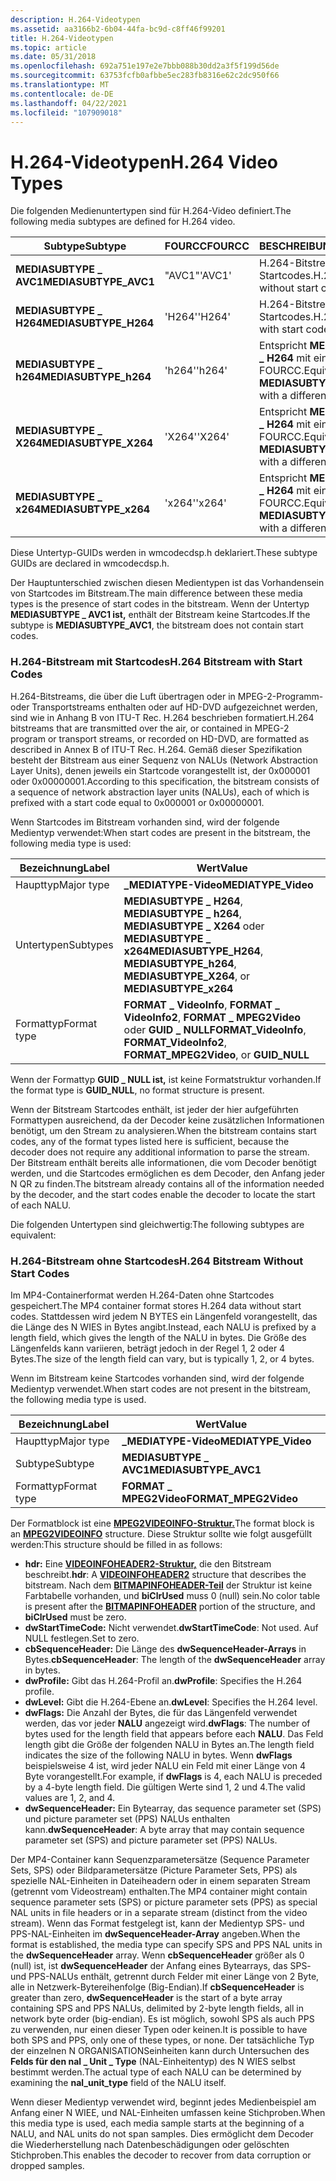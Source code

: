 ```yaml
---
description: H.264-Videotypen
ms.assetid: aa3166b2-6b04-44fa-bc9d-c8ff46f99201
title: H.264-Videotypen
ms.topic: article
ms.date: 05/31/2018
ms.openlocfilehash: 692a751e197e2e7bbb088b30dd2a3f5f199d56de
ms.sourcegitcommit: 63753fcfb0afbbe5ec283fb8316e62c2dc950f66
ms.translationtype: MT
ms.contentlocale: de-DE
ms.lasthandoff: 04/22/2021
ms.locfileid: "107909018"
---
```

# <a name="h264-video-types"></a><span data-ttu-id="e1f53-103">H.264-Videotypen</span><span class="sxs-lookup"><span data-stu-id="e1f53-103">H.264 Video Types</span></span>

<span data-ttu-id="e1f53-104">Die folgenden Medienuntertypen sind für H.264-Video definiert.</span><span class="sxs-lookup"><span data-stu-id="e1f53-104">The following media subtypes are defined for H.264 video.</span></span>



| <span data-ttu-id="e1f53-105">Subtype</span><span class="sxs-lookup"><span data-stu-id="e1f53-105">Subtype</span></span>                | <span data-ttu-id="e1f53-106">FOURCC</span><span class="sxs-lookup"><span data-stu-id="e1f53-106">FOURCC</span></span> | <span data-ttu-id="e1f53-107">BESCHREIBUNG</span><span class="sxs-lookup"><span data-stu-id="e1f53-107">Description</span></span>                                                    |
|------------------------|--------|----------------------------------------------------------------|
| <span data-ttu-id="e1f53-108">**MEDIASUBTYPE \_ AVC1**</span><span class="sxs-lookup"><span data-stu-id="e1f53-108">**MEDIASUBTYPE\_AVC1**</span></span> | <span data-ttu-id="e1f53-109">"AVC1"</span><span class="sxs-lookup"><span data-stu-id="e1f53-109">'AVC1'</span></span> | <span data-ttu-id="e1f53-110">H.264-Bitstream ohne Startcodes.</span><span class="sxs-lookup"><span data-stu-id="e1f53-110">H.264 bitstream without start codes.</span></span>                           |
| <span data-ttu-id="e1f53-111">**MEDIASUBTYPE \_ H264**</span><span class="sxs-lookup"><span data-stu-id="e1f53-111">**MEDIASUBTYPE\_H264**</span></span> | <span data-ttu-id="e1f53-112">'H264'</span><span class="sxs-lookup"><span data-stu-id="e1f53-112">'H264'</span></span> | <span data-ttu-id="e1f53-113">H.264-Bitstream mit Startcodes.</span><span class="sxs-lookup"><span data-stu-id="e1f53-113">H.264 bitstream with start codes.</span></span>                              |
| <span data-ttu-id="e1f53-114">**MEDIASUBTYPE \_ h264**</span><span class="sxs-lookup"><span data-stu-id="e1f53-114">**MEDIASUBTYPE\_h264**</span></span> | <span data-ttu-id="e1f53-115">'h264'</span><span class="sxs-lookup"><span data-stu-id="e1f53-115">'h264'</span></span> | <span data-ttu-id="e1f53-116">Entspricht **MEDIASUBTYPE \_ H264** mit einem anderen FOURCC.</span><span class="sxs-lookup"><span data-stu-id="e1f53-116">Equivalent to **MEDIASUBTYPE\_H264**, with a different FOURCC.</span></span> |
| <span data-ttu-id="e1f53-117">**MEDIASUBTYPE \_ X264**</span><span class="sxs-lookup"><span data-stu-id="e1f53-117">**MEDIASUBTYPE\_X264**</span></span> | <span data-ttu-id="e1f53-118">'X264'</span><span class="sxs-lookup"><span data-stu-id="e1f53-118">'X264'</span></span> | <span data-ttu-id="e1f53-119">Entspricht **MEDIASUBTYPE \_ H264** mit einem anderen FOURCC.</span><span class="sxs-lookup"><span data-stu-id="e1f53-119">Equivalent to **MEDIASUBTYPE\_H264**, with a different FOURCC.</span></span> |
| <span data-ttu-id="e1f53-120">**MEDIASUBTYPE \_ x264**</span><span class="sxs-lookup"><span data-stu-id="e1f53-120">**MEDIASUBTYPE\_x264**</span></span> | <span data-ttu-id="e1f53-121">'x264'</span><span class="sxs-lookup"><span data-stu-id="e1f53-121">'x264'</span></span> | <span data-ttu-id="e1f53-122">Entspricht **MEDIASUBTYPE \_ H264** mit einem anderen FOURCC.</span><span class="sxs-lookup"><span data-stu-id="e1f53-122">Equivalent to **MEDIASUBTYPE\_H264**, with a different FOURCC.</span></span> |



 

<span data-ttu-id="e1f53-123">Diese Untertyp-GUIDs werden in wmcodecdsp.h deklariert.</span><span class="sxs-lookup"><span data-stu-id="e1f53-123">These subtype GUIDs are declared in wmcodecdsp.h.</span></span>

<span data-ttu-id="e1f53-124">Der Hauptunterschied zwischen diesen Medientypen ist das Vorhandensein von Startcodes im Bitstream.</span><span class="sxs-lookup"><span data-stu-id="e1f53-124">The main difference between these media types is the presence of start codes in the bitstream.</span></span> <span data-ttu-id="e1f53-125">Wenn der Untertyp **MEDIASUBTYPE \_ AVC1 ist,** enthält der Bitstream keine Startcodes.</span><span class="sxs-lookup"><span data-stu-id="e1f53-125">If the subtype is **MEDIASUBTYPE\_AVC1**, the bitstream does not contain start codes.</span></span>

### <a name="h264-bitstream-with-start-codes"></a><span data-ttu-id="e1f53-126">H.264-Bitstream mit Startcodes</span><span class="sxs-lookup"><span data-stu-id="e1f53-126">H.264 Bitstream with Start Codes</span></span>

<span data-ttu-id="e1f53-127">H.264-Bitstreams, die über die Luft übertragen oder in MPEG-2-Programm- oder Transportstreams enthalten oder auf HD-DVD aufgezeichnet werden, sind wie in Anhang B von ITU-T Rec. H.264 beschrieben formatiert.</span><span class="sxs-lookup"><span data-stu-id="e1f53-127">H.264 bitstreams that are transmitted over the air, or contained in MPEG-2 program or transport streams, or recorded on HD-DVD, are formatted as described in Annex B of ITU-T Rec. H.264.</span></span> <span data-ttu-id="e1f53-128">Gemäß dieser Spezifikation besteht der Bitstream aus einer Sequenz von NALUs (Network Abstraction Layer Units), denen jeweils ein Startcode vorangestellt ist, der 0x000001 oder 0x00000001.</span><span class="sxs-lookup"><span data-stu-id="e1f53-128">According to this specification, the bitstream consists of a sequence of network abstraction layer units (NALUs), each of which is prefixed with a start code equal to 0x000001 or 0x00000001.</span></span>

<span data-ttu-id="e1f53-129">Wenn Startcodes im Bitstream vorhanden sind, wird der folgende Medientyp verwendet:</span><span class="sxs-lookup"><span data-stu-id="e1f53-129">When start codes are present in the bitstream, the following media type is used:</span></span>



| <span data-ttu-id="e1f53-130">Bezeichnung</span><span class="sxs-lookup"><span data-stu-id="e1f53-130">Label</span></span> | <span data-ttu-id="e1f53-131">Wert</span><span class="sxs-lookup"><span data-stu-id="e1f53-131">Value</span></span> |
|-------------|---------------------------------------------------------------------------------------------------|
| <span data-ttu-id="e1f53-132">Haupttyp</span><span class="sxs-lookup"><span data-stu-id="e1f53-132">Major type</span></span>  | <span data-ttu-id="e1f53-133">**\_MEDIATYPE-Video**</span><span class="sxs-lookup"><span data-stu-id="e1f53-133">**MEDIATYPE\_Video**</span></span>                                                                              |
| <span data-ttu-id="e1f53-134">Untertypen</span><span class="sxs-lookup"><span data-stu-id="e1f53-134">Subtypes</span></span>    | <span data-ttu-id="e1f53-135">**MEDIASUBTYPE \_ H264**, **MEDIASUBTYPE \_ h264**, **MEDIASUBTYPE \_ X264** oder **MEDIASUBTYPE \_ x264**</span><span class="sxs-lookup"><span data-stu-id="e1f53-135">**MEDIASUBTYPE\_H264**, **MEDIASUBTYPE\_h264**, **MEDIASUBTYPE\_X264**, or **MEDIASUBTYPE\_x264**</span></span> |
| <span data-ttu-id="e1f53-136">Formattyp</span><span class="sxs-lookup"><span data-stu-id="e1f53-136">Format type</span></span> | <span data-ttu-id="e1f53-137">**FORMAT \_ VideoInfo**, **FORMAT \_ VideoInfo2**, **FORMAT \_ MPEG2Video** oder **GUID \_ NULL**</span><span class="sxs-lookup"><span data-stu-id="e1f53-137">**FORMAT\_VideoInfo**, **FORMAT\_VideoInfo2**, **FORMAT\_MPEG2Video**, or **GUID\_NULL**</span></span>          |



 

<span data-ttu-id="e1f53-138">Wenn der Formattyp **GUID \_ NULL ist,** ist keine Formatstruktur vorhanden.</span><span class="sxs-lookup"><span data-stu-id="e1f53-138">If the format type is **GUID\_NULL**, no format structure is present.</span></span>

<span data-ttu-id="e1f53-139">Wenn der Bitstream Startcodes enthält, ist jeder der hier aufgeführten Formattypen ausreichend, da der Decoder keine zusätzlichen Informationen benötigt, um den Stream zu analysieren.</span><span class="sxs-lookup"><span data-stu-id="e1f53-139">When the bitstream contains start codes, any of the format types listed here is sufficient, because the decoder does not require any additional information to parse the stream.</span></span> <span data-ttu-id="e1f53-140">Der Bitstream enthält bereits alle informationen, die vom Decoder benötigt werden, und die Startcodes ermöglichen es dem Decoder, den Anfang jeder N QR zu finden.</span><span class="sxs-lookup"><span data-stu-id="e1f53-140">The bitstream already contains all of the information needed by the decoder, and the start codes enable the decoder to locate the start of each NALU.</span></span>

<span data-ttu-id="e1f53-141">Die folgenden Untertypen sind gleichwertig:</span><span class="sxs-lookup"><span data-stu-id="e1f53-141">The following subtypes are equivalent:</span></span>

### <a name="h264-bitstream-without-start-codes"></a><span data-ttu-id="e1f53-142">H.264-Bitstream ohne Startcodes</span><span class="sxs-lookup"><span data-stu-id="e1f53-142">H.264 Bitstream Without Start Codes</span></span>

<span data-ttu-id="e1f53-143">Im MP4-Containerformat werden H.264-Daten ohne Startcodes gespeichert.</span><span class="sxs-lookup"><span data-stu-id="e1f53-143">The MP4 container format stores H.264 data without start codes.</span></span> <span data-ttu-id="e1f53-144">Stattdessen wird jedem N BYTES ein Längenfeld vorangestellt, das die Länge des N WIES in Bytes angibt.</span><span class="sxs-lookup"><span data-stu-id="e1f53-144">Instead, each NALU is prefixed by a length field, which gives the length of the NALU in bytes.</span></span> <span data-ttu-id="e1f53-145">Die Größe des Längenfelds kann variieren, beträgt jedoch in der Regel 1, 2 oder 4 Bytes.</span><span class="sxs-lookup"><span data-stu-id="e1f53-145">The size of the length field can vary, but is typically 1, 2, or 4 bytes.</span></span>

<span data-ttu-id="e1f53-146">Wenn im Bitstream keine Startcodes vorhanden sind, wird der folgende Medientyp verwendet.</span><span class="sxs-lookup"><span data-stu-id="e1f53-146">When start codes are not present in the bitstream, the following media type is used.</span></span>



| <span data-ttu-id="e1f53-147">Bezeichnung</span><span class="sxs-lookup"><span data-stu-id="e1f53-147">Label</span></span> | <span data-ttu-id="e1f53-148">Wert</span><span class="sxs-lookup"><span data-stu-id="e1f53-148">Value</span></span> |
|-------------|------------------------|
| <span data-ttu-id="e1f53-149">Haupttyp</span><span class="sxs-lookup"><span data-stu-id="e1f53-149">Major type</span></span>  | <span data-ttu-id="e1f53-150">**\_MEDIATYPE-Video**</span><span class="sxs-lookup"><span data-stu-id="e1f53-150">**MEDIATYPE\_Video**</span></span>   |
| <span data-ttu-id="e1f53-151">Subtype</span><span class="sxs-lookup"><span data-stu-id="e1f53-151">Subtype</span></span>     | <span data-ttu-id="e1f53-152">**MEDIASUBTYPE \_ AVC1**</span><span class="sxs-lookup"><span data-stu-id="e1f53-152">**MEDIASUBTYPE\_AVC1**</span></span> |
| <span data-ttu-id="e1f53-153">Formattyp</span><span class="sxs-lookup"><span data-stu-id="e1f53-153">Format type</span></span> | <span data-ttu-id="e1f53-154">**FORMAT \_ MPEG2Video**</span><span class="sxs-lookup"><span data-stu-id="e1f53-154">**FORMAT\_MPEG2Video**</span></span> |



 

<span data-ttu-id="e1f53-155">Der Formatblock ist eine [**MPEG2VIDEOINFO-Struktur.**](/previous-versions/windows/desktop/api/dvdmedia/ns-dvdmedia-mpeg2videoinfo)</span><span class="sxs-lookup"><span data-stu-id="e1f53-155">The format block is an [**MPEG2VIDEOINFO**](/previous-versions/windows/desktop/api/dvdmedia/ns-dvdmedia-mpeg2videoinfo) structure.</span></span> <span data-ttu-id="e1f53-156">Diese Struktur sollte wie folgt ausgefüllt werden:</span><span class="sxs-lookup"><span data-stu-id="e1f53-156">This structure should be filled in as follows:</span></span>

-   <span data-ttu-id="e1f53-157">**hdr:** Eine [**VIDEOINFOHEADER2-Struktur,**](/previous-versions/windows/desktop/api/dvdmedia/ns-dvdmedia-videoinfoheader2) die den Bitstream beschreibt.</span><span class="sxs-lookup"><span data-stu-id="e1f53-157">**hdr**: A [**VIDEOINFOHEADER2**](/previous-versions/windows/desktop/api/dvdmedia/ns-dvdmedia-videoinfoheader2) structure that describes the bitstream.</span></span> <span data-ttu-id="e1f53-158">Nach dem [**BITMAPINFOHEADER-Teil**](/windows/win32/api/wingdi/ns-wingdi-bitmapinfoheader) der Struktur ist keine Farbtabelle vorhanden, und **biClrUsed** muss 0 (null) sein.</span><span class="sxs-lookup"><span data-stu-id="e1f53-158">No color table is present after the [**BITMAPINFOHEADER**](/windows/win32/api/wingdi/ns-wingdi-bitmapinfoheader) portion of the structure, and **biClrUsed** must be zero.</span></span>
-   <span data-ttu-id="e1f53-159">**dwStartTimeCode:** Nicht verwendet.</span><span class="sxs-lookup"><span data-stu-id="e1f53-159">**dwStartTimeCode**: Not used.</span></span> <span data-ttu-id="e1f53-160">Auf NULL festlegen.</span><span class="sxs-lookup"><span data-stu-id="e1f53-160">Set to zero.</span></span>
-   <span data-ttu-id="e1f53-161">**cbSequenceHeader:** Die Länge des **dwSequenceHeader-Arrays** in Bytes.</span><span class="sxs-lookup"><span data-stu-id="e1f53-161">**cbSequenceHeader**: The length of the **dwSequenceHeader** array in bytes.</span></span>
-   <span data-ttu-id="e1f53-162">**dwProfile:** Gibt das H.264-Profil an.</span><span class="sxs-lookup"><span data-stu-id="e1f53-162">**dwProfile**: Specifies the H.264 profile.</span></span>
-   <span data-ttu-id="e1f53-163">**dwLevel:** Gibt die H.264-Ebene an.</span><span class="sxs-lookup"><span data-stu-id="e1f53-163">**dwLevel**: Specifies the H.264 level.</span></span>
-   <span data-ttu-id="e1f53-164">**dwFlags:** Die Anzahl der Bytes, die für das Längenfeld verwendet werden, das vor jeder **NALU** angezeigt wird.</span><span class="sxs-lookup"><span data-stu-id="e1f53-164">**dwFlags**: The number of bytes used for the length field that appears before each **NALU**.</span></span> <span data-ttu-id="e1f53-165">Das Feld length gibt die Größe der folgenden NALU in Bytes an.</span><span class="sxs-lookup"><span data-stu-id="e1f53-165">The length field indicates the size of the following NALU in bytes.</span></span> <span data-ttu-id="e1f53-166">Wenn **dwFlags** beispielsweise 4 ist, wird jeder NALU ein Feld mit einer Länge von 4 Byte vorangestellt.</span><span class="sxs-lookup"><span data-stu-id="e1f53-166">For example, if **dwFlags** is 4, each NALU is preceded by a 4-byte length field.</span></span> <span data-ttu-id="e1f53-167">Die gültigen Werte sind 1, 2 und 4.</span><span class="sxs-lookup"><span data-stu-id="e1f53-167">The valid values are 1, 2, and 4.</span></span>
-   <span data-ttu-id="e1f53-168">**dwSequenceHeader:** Ein Bytearray, das sequence parameter set (SPS) und picture parameter set (PPS) NALUs enthalten kann.</span><span class="sxs-lookup"><span data-stu-id="e1f53-168">**dwSequenceHeader**: A byte array that may contain sequence parameter set (SPS) and picture parameter set (PPS) NALUs.</span></span>

<span data-ttu-id="e1f53-169">Der MP4-Container kann Sequenzparametersätze (Sequence Parameter Sets, SPS) oder Bildparametersätze (Picture Parameter Sets, PPS) als spezielle NAL-Einheiten in Dateiheadern oder in einem separaten Stream (getrennt vom Videostream) enthalten.</span><span class="sxs-lookup"><span data-stu-id="e1f53-169">The MP4 container might contain sequence parameter sets (SPS) or picture parameter sets (PPS) as special NAL units in file headers or in a separate stream (distinct from the video stream).</span></span> <span data-ttu-id="e1f53-170">Wenn das Format festgelegt ist, kann der Medientyp SPS- und PPS-NAL-Einheiten im **dwSequenceHeader-Array** angeben.</span><span class="sxs-lookup"><span data-stu-id="e1f53-170">When the format is established, the media type can specify SPS and PPS NAL units in the **dwSequenceHeader** array.</span></span> <span data-ttu-id="e1f53-171">Wenn **cbSequenceHeader** größer als 0 (null) ist, ist **dwSequenceHeader** der Anfang eines Bytearrays, das SPS- und PPS-NALUs enthält, getrennt durch Felder mit einer Länge von 2 Byte, alle in Netzwerk-Bytereihenfolge (Big-Endian).</span><span class="sxs-lookup"><span data-stu-id="e1f53-171">If **cbSequenceHeader** is greater than zero, **dwSequenceHeader** is the start of a byte array containing SPS and PPS NALUs, delimited by 2-byte length fields, all in network byte order (big-endian).</span></span> <span data-ttu-id="e1f53-172">Es ist möglich, sowohl SPS als auch PPS zu verwenden, nur einen dieser Typen oder keinen.</span><span class="sxs-lookup"><span data-stu-id="e1f53-172">It is possible to have both SPS and PPS, only one of these types, or none.</span></span> <span data-ttu-id="e1f53-173">Der tatsächliche Typ der einzelnen N ORGANISATIONSeinheiten kann durch Untersuchen des **Felds für den nal \_ Unit \_ Type** (NAL-Einheitentyp) des N WIES selbst bestimmt werden.</span><span class="sxs-lookup"><span data-stu-id="e1f53-173">The actual type of each NALU can be determined by examining the **nal\_unit\_type** field of the NALU itself.</span></span>

<span data-ttu-id="e1f53-174">Wenn dieser Medientyp verwendet wird, beginnt jedes Medienbeispiel am Anfang einer N WIEE, und NAL-Einheiten umfassen keine Stichproben.</span><span class="sxs-lookup"><span data-stu-id="e1f53-174">When this media type is used, each media sample starts at the beginning of a NALU, and NAL units do not span samples.</span></span> <span data-ttu-id="e1f53-175">Dies ermöglicht dem Decoder die Wiederherstellung nach Datenbeschädigungen oder gelöschten Stichproben.</span><span class="sxs-lookup"><span data-stu-id="e1f53-175">This enables the decoder to recover from data corruption or dropped samples.</span></span>

 

 



